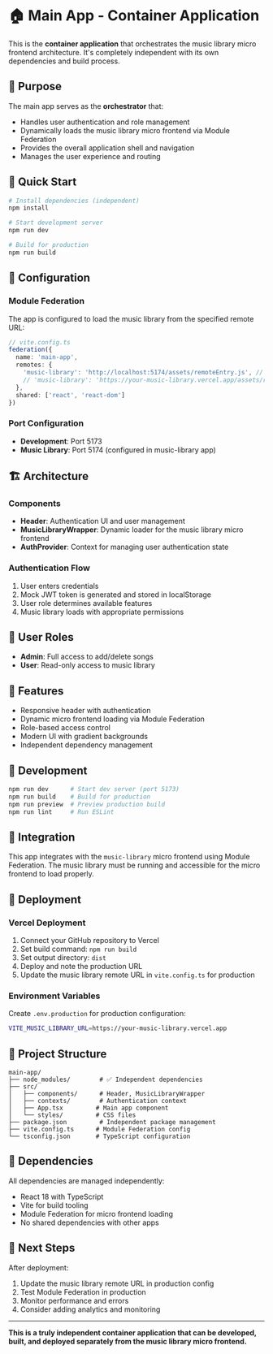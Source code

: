 # 🏠 Main App - Container Application

This is the **container application** that orchestrates the music library micro frontend architecture. It's completely independent with its own dependencies and build process.

## 🎯 Purpose

The main app serves as the **orchestrator** that:
- Handles user authentication and role management
- Dynamically loads the music library micro frontend via Module Federation
- Provides the overall application shell and navigation
- Manages the user experience and routing

## 🚀 Quick Start

```bash
# Install dependencies (independent)
npm install

# Start development server
npm run dev

# Build for production
npm run build
```

## 🔧 Configuration

### Module Federation
The app is configured to load the music library from the specified remote URL:

```typescript
// vite.config.ts
federation({
  name: 'main-app',
  remotes: {
    'music-library': 'http://localhost:5174/assets/remoteEntry.js', // Development
    // 'music-library': 'https://your-music-library.vercel.app/assets/remoteEntry.js', // Production
  },
  shared: ['react', 'react-dom']
})
```

### Port Configuration
- **Development**: Port 5173
- **Music Library**: Port 5174 (configured in music-library app)

## 🏗️ Architecture

### Components
- **Header**: Authentication UI and user management
- **MusicLibraryWrapper**: Dynamic loader for the music library micro frontend
- **AuthProvider**: Context for managing user authentication state

### Authentication Flow
1. User enters credentials
2. Mock JWT token is generated and stored in localStorage
3. User role determines available features
4. Music library loads with appropriate permissions

## 🔐 User Roles

- **Admin**: Full access to add/delete songs
- **User**: Read-only access to music library

## 📱 Features

- Responsive header with authentication
- Dynamic micro frontend loading via Module Federation
- Role-based access control
- Modern UI with gradient backgrounds
- Independent dependency management

## 🚀 Development

```bash
npm run dev      # Start dev server (port 5173)
npm run build    # Build for production
npm run preview  # Preview production build
npm run lint     # Run ESLint
```

## 🔗 Integration

This app integrates with the `music-library` micro frontend using Module Federation. The music library must be running and accessible for the micro frontend to load properly.

## 🚀 Deployment

### Vercel Deployment
1. Connect your GitHub repository to Vercel
2. Set build command: `npm run build`
3. Set output directory: `dist`
4. Deploy and note the production URL
5. Update the music library remote URL in `vite.config.ts` for production

### Environment Variables
Create `.env.production` for production configuration:
```bash
VITE_MUSIC_LIBRARY_URL=https://your-music-library.vercel.app
```

## 📁 Project Structure

```
main-app/
├── node_modules/        # ✅ Independent dependencies
├── src/
│   ├── components/      # Header, MusicLibraryWrapper
│   ├── contexts/        # Authentication context
│   ├── App.tsx         # Main app component
│   └── styles/         # CSS files
├── package.json         # Independent package management
├── vite.config.ts      # Module Federation config
└── tsconfig.json       # TypeScript configuration
```

## 🔧 Dependencies

All dependencies are managed independently:
- React 18 with TypeScript
- Vite for build tooling
- Module Federation for micro frontend loading
- No shared dependencies with other apps

## 🎯 Next Steps

After deployment:
1. Update the music library remote URL in production config
2. Test Module Federation in production
3. Monitor performance and errors
4. Consider adding analytics and monitoring

---

**This is a truly independent container application that can be developed, built, and deployed separately from the music library micro frontend.**
